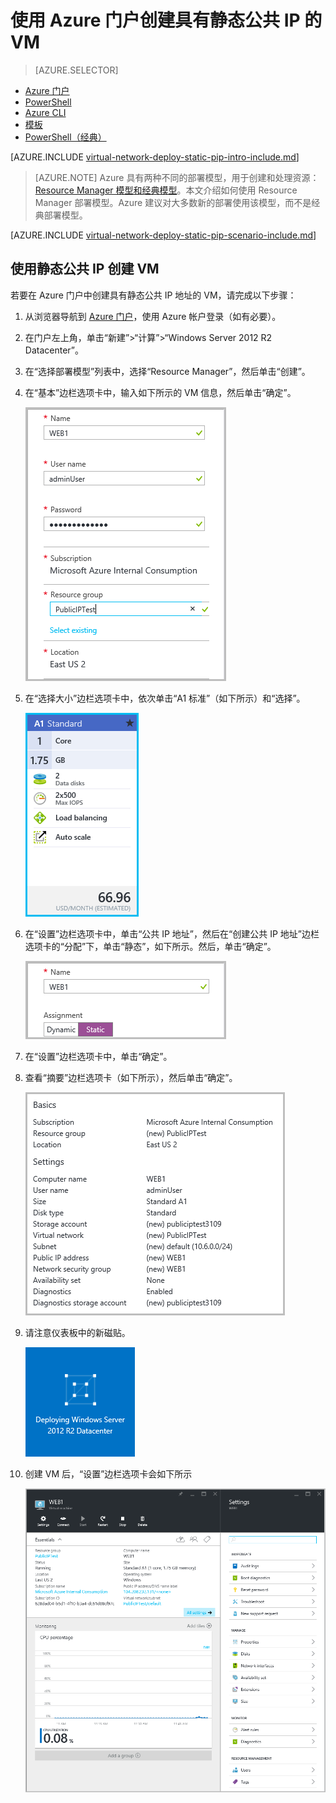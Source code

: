 <properties
    pageTitle="使用 Azure 门户创建具有静态公共 IP 的 VM | Azure"
    description="了解如何使用 Azure 门户通过 Azure Resource Manager 创建具有静态公共 IP 地址的 VM。"
    services="virtual-network"
    documentationcenter="na"
    author="jimdial"
    manager="carmonm"
    editor=""
    tags="azure-resource-manager" />  

<tags
    ms.assetid="e9546bcc-f300-428f-b94a-056c5bd29035"
    ms.service="virtual-network"
    ms.devlang="na"
    ms.topic="article"
    ms.tgt_pltfrm="na"
    ms.workload="infrastructure-services"
    ms.date="02/04/2016"
    wacn.date="12/26/2016"
    ms.author="jdial" />  


# 使用 Azure 门户创建具有静态公共 IP 的 VM
> [AZURE.SELECTOR]
- [Azure 门户](/documentation/articles/virtual-network-deploy-static-pip-arm-portal/)
- [PowerShell](/documentation/articles/virtual-network-deploy-static-pip-arm-ps/)
- [Azure CLI](/documentation/articles/virtual-network-deploy-static-pip-arm-cli/)
- [模板](/documentation/articles/virtual-network-deploy-static-pip-arm-template/)
- [PowerShell（经典）](/documentation/articles/virtual-networks-reserved-public-ip/)

[AZURE.INCLUDE [virtual-network-deploy-static-pip-intro-include.md](../../includes/virtual-network-deploy-static-pip-intro-include.md)]

> [AZURE.NOTE]
Azure 具有两种不同的部署模型，用于创建和处理资源：[Resource Manager 模型和经典模型](/documentation/articles/resource-manager-deployment-model/)。本文介绍如何使用 Resource Manager 部署模型。Azure 建议对大多数新的部署使用该模型，而不是经典部署模型。

[AZURE.INCLUDE [virtual-network-deploy-static-pip-scenario-include.md](../../includes/virtual-network-deploy-static-pip-scenario-include.md)]

## 使用静态公共 IP 创建 VM

若要在 Azure 门户中创建具有静态公共 IP 地址的 VM，请完成以下步骤：

1. 从浏览器导航到 [Azure 门户](https://portal.azure.cn)，使用 Azure 帐户登录（如有必要）。
2. 在门户左上角，单击“新建”>“计算”>“Windows Server 2012 R2 Datacenter”。
3. 在“选择部署模型”列表中，选择“Resource Manager”，然后单击“创建”。
4. 在“基本”边栏选项卡中，输入如下所示的 VM 信息，然后单击“确定”。
   
    ![Azure 门户 - 基本](./media/virtual-network-deploy-static-pip-arm-portal/figure1.png)  

5. 在“选择大小”边栏选项卡中，依次单击“A1 标准”（如下所示）和“选择”。
   
    ![Azure 门户 - 选择大小](./media/virtual-network-deploy-static-pip-arm-portal/figure2.png)  

6. 在“设置”边栏选项卡中，单击“公共 IP 地址”，然后在“创建公共 IP 地址”边栏选项卡的“分配”下，单击“静态”，如下所示。然后，单击“确定”。
   
    ![Azure 门户 - 创建公共 IP 地址](./media/virtual-network-deploy-static-pip-arm-portal/figure3.png)  

7. 在“设置”边栏选项卡中，单击“确定”。
8. 查看“摘要”边栏选项卡（如下所示），然后单击“确定”。
   
    ![Azure 门户 - 创建公共 IP 地址](./media/virtual-network-deploy-static-pip-arm-portal/figure4.png)  

9. 请注意仪表板中的新磁贴。
   
    ![Azure 门户 - 创建公共 IP 地址](./media/virtual-network-deploy-static-pip-arm-portal/figure5.png)  

10. 创建 VM 后，“设置”边栏选项卡会如下所示
    
    ![Azure 门户 - 创建公共 IP 地址](./media/virtual-network-deploy-static-pip-arm-portal/figure6.png)  

<!---HONumber=Mooncake_1219_2016-->